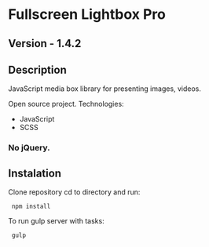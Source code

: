 # Fullscreen Lightbox Pro

## Version - 1.4.2

## Description
JavaScript media box library for presenting images, videos.

Open source project.
Technologies:
- JavaScript
- SCSS
### No jQuery.

## Instalation
Clone repository cd to directory and run:
````
 npm install
 ````
 
To run gulp server with tasks:
````
 gulp
 ````
